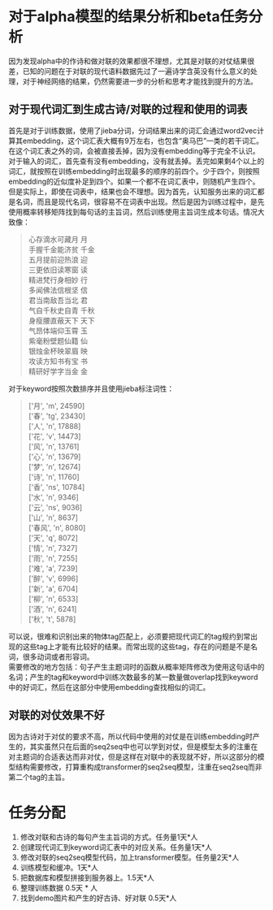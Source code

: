 ﻿# 对于alpha模型的结果分析和beta任务分析因为发现alpha中的作诗和做对联的效果都很不理想，尤其是对联的对仗结果很差，已知的问题在于对联的现代语料数据先过了一遍诗学含英没有什么意义的处理，对于神经网络的结果，仍然需要进一步的分析和思考才能找到提升的方法。  ## 对于现代词汇到生成古诗/对联的过程和使用的词表首先是对于训练数据，使用了jieba分词，分词结果出来的词汇会通过word2vec计算其embedding，这个词汇表大概有9万左右，也包含“奥马巴”一类的若干词汇。在这个词汇表之外的词，会被直接丢掉，因为没有embedding等于完全不认识。对于输入的词汇，首先查有没有embedding，没有就丢掉。丢完如果剩4个以上的词汇，就按照在训练embedding时出现最多的顺序的前四个。少于四个，则按照embedding的近似度补足到四个。如果一个都不在词汇表中，则随机产生四个。  但是实际上，即使在词表中，结果也会不理想。因为首先，认知服务出来的词汇都是名词，而且是现代名词，很容易不在词表中出现。然后是因为训练过程中，是先使用概率转移矩阵找到每句话的主旨词，然后训练使用主旨词生成本句话。情况大致像：  >心存滴水可藏月	月  手握千金能济贫	千金  五月提前迎热浪	迎  三更依旧读寒窗	读  精进梵行身相妙	行  多闻佛法信根坚	信  君当南敌吾当北	君  气自千秋史自青	千秋  身瘦腰直蔽天下	天下  气昂体端仰玉霄	玉  紫毫粉壁题仙籍	仙  银烛金杯映翠眉	映  攻读方知书有宝	书  精研好学字当金	金  对于keyword按照次数排序并且使用jieba标注词性：  >['月', 'm', 24590]  ['春', 'tg', 23430]  ['人', 'n', 17888]  ['花', 'v', 14473]  ['风', 'n', 13761]  ['心', 'n', 13679]  ['梦', 'n', 12674]  ['诗', 'n', 11760]  ['香', 'ns', 10784]  ['水', 'n', 9346]  ['云', 'ns', 9036]  ['山', 'n', 8637]  ['春风', 'n', 8080]  ['天', 'q', 8072]  ['情', 'n', 7327]  ['雨', 'n', 7255]  ['难', 'a', 7239]  ['醉', 'v', 6996]  ['新', 'a', 6704]  ['柳', 'n', 6533]  ['酒', 'n', 6241]  ['秋', 't', 5878]  可以说，很难和识别出来的物体tag匹配上，必须要把现代词汇的tag规约到常出现的这些tag上才能有比较好的结果。而常出现的这些tag，存在的问题是不是名词，很多动词或者形容词。  需要修改的地方包括：句子产生主题词时的函数从概率矩阵修改为使用这句话中的名词；产生的tag和keyword中训练次数最多的某一数量做overlap找到keyword中的好词汇，然后在这部分中使用embedding查找相似的词汇。  ## 对联的对仗效果不好因为古诗对于对仗的要求不高，所以代码中使用的对仗是在训练embedding时产生的，其实虽然只在后面的seq2seq中也可以学到对仗，但是模型太多的注重在对主题词的合适表达而非对仗，但是这样在对联中的表现就不好，所以这部分的模型结构需要修改，打算重构成transformer的seq2seq模型，注重在seq2seq而非第二个tag的主旨。  # 任务分配1. 修改对联和古诗的每句产生主旨词的方式。任务量1天*人  2. 创建现代词汇到keyword词汇表中的对应关系。任务量1天*人3. 修改对联的seq2seq模型代码，加上transformer模型。任务量2天*人 4. 训练模型和缓冲。1天*人5. 把数据库和模型拼接到服务器上。1.5天*人6. 整理训练数据 0.5天 * 人7. 找到demo图片和产生的好古诗、好对联 0.5天*人